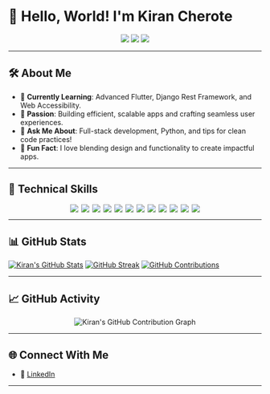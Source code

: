 # 👋 Hello, World! I'm Kiran Cherote

<p align="center">
  <img src="https://img.shields.io/badge/💻_Learning_New_Things-7FFF00?style=for-the-badge&labelColor=006400&color=006400" />
  <img src="https://img.shields.io/badge/📚_Lifelong_Learner-Open--Source_Enthusiast-7FFF00?style=for-the-badge&labelColor=006400&color=006400" />
  <img src="https://img.shields.io/badge/🎨_Creating-Clean_&_Accessible_Designs-7FFF00?style=for-the-badge&labelColor=006400&color=006400" />
</p>

---

## 🛠 About Me

- 🌱 **Currently Learning**: Advanced Flutter, Django Rest Framework, and Web Accessibility.
- 🎯 **Passion**: Building efficient, scalable apps and crafting seamless user experiences.
- 💬 **Ask Me About**: Full-stack development, Python, and tips for clean code practices!
- 🤝 **Fun Fact**: I love blending design and functionality to create impactful apps.

---

## 💼 Technical Skills

<p align="center" style="display: flex; flex-wrap: wrap; justify-content: center; gap: 6px;">

  <img src="https://img.shields.io/badge/C-Chartreuse-7FFF00?style=flat&logo=c&logoColor=006400" />
  <img src="https://img.shields.io/badge/C++-Chartreuse-7FFF00?style=flat&logo=c%2B%2B&logoColor=006400" />
  <img src="https://img.shields.io/badge/Dart-Chartreuse-7FFF00?style=flat&logo=dart&logoColor=006400" />
  <img src="https://img.shields.io/badge/Java-Chartreuse-7FFF00?style=flat&logo=openjdk&logoColor=006400" />
  <img src="https://img.shields.io/badge/Python-Chartreuse-7FFF00?style=flat&logo=python&logoColor=006400" />
  <img src="https://img.shields.io/badge/JavaScript-Chartreuse-7FFF00?style=flat&logo=javascript&logoColor=006400" />
  <img src="https://img.shields.io/badge/Flutter-Chartreuse-7FFF00?style=flat&logo=flutter&logoColor=006400" />
  <img src="https://img.shields.io/badge/Django-Chartreuse-7FFF00?style=flat&logo=django&logoColor=006400" />
  <img src="https://img.shields.io/badge/PostgreSQL-Chartreuse-7FFF00?style=flat&logo=postgresql&logoColor=006400" />
  <img src="https://img.shields.io/badge/Bootstrap-Chartreuse-7FFF00?style=flat&logo=bootstrap&logoColor=006400" />
  <img src="https://img.shields.io/badge/GitHub-Chartreuse-7FFF00?style=flat&logo=github&logoColor=006400" />
  <img src="https://img.shields.io/badge/Figma-Chartreuse-7FFF00?style=flat&logo=figma&logoColor=006400" />

</p>

---

## 📊 GitHub Stats

[![Kiran's GitHub Stats](https://github-readme-stats.vercel.app/api?username=KiranCherote9745&theme=chartreuse-dark&hide_border=false&include_all_commits=true&count_private=true)](https://github.com/KiranCherote9745)
[![GitHub Streak](https://github-readme-streak-stats.herokuapp.com/?user=KiranCherote9745&theme=chartreuse-dark&hide_border=false)](https://github.com/KiranCherote9745)
[![GitHub Contributions](https://github-contributor-stats.vercel.app/api?username=KiranCherote9745&limit=5&theme=chartreuse-dark&combine_all_yearly_contributions=true)](https://github.com/KiranCherote9745)

---

## 📈 GitHub Activity

<p align="center">
  <img src="https://ghchart.rshah.org/7FFF00/KiranCherote9745" alt="Kiran's GitHub Contribution Graph" />
</p>

---

## 🌐 Connect With Me

- 🔗 [LinkedIn](https://www.linkedin.com/in/kiran-cherote/)
---

